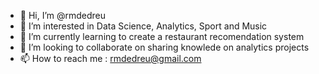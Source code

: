 - 👋 Hi, I’m @rmdedreu
- 👀 I’m interested in Data Science, Analytics, Sport and Music
- 🌱 I’m currently learning to create a restaurant recomendation system
- 💞️ I’m looking to collaborate on sharing knowlede on analytics projects
- 📫 How to reach me : rmdedreu@gmail.com

<!---
rmdedreu/rmdedreu is a ✨ special ✨ repository because its `README.md` (this file) appears on your GitHub profile.
You can click the Preview link to take a look at your changes.
--->
